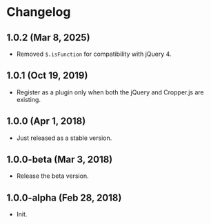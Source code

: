 # Changelog

## 1.0.2 (Mar 8, 2025)

- Removed `$.isFunction` for compatibility with jQuery 4.

## 1.0.1 (Oct 19, 2019)

- Register as a plugin only when both the jQuery and Cropper.js are existing.

## 1.0.0 (Apr 1, 2018)

- Just released as a stable version.

## 1.0.0-beta (Mar 3, 2018)

- Release the beta version.

## 1.0.0-alpha (Feb 28, 2018)

- Init.
